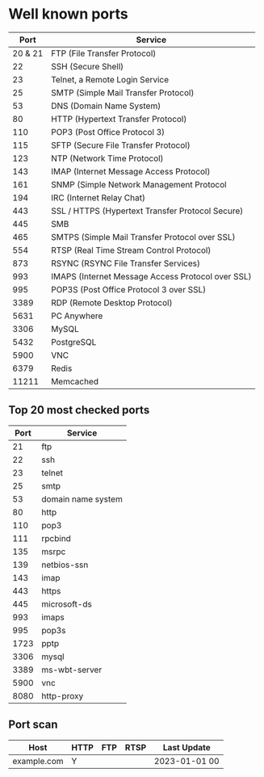 # Well known ports

Port    | Service
--------|---------
20 & 21 | FTP (File Transfer Protocol)
22 | SSH (Secure Shell)
23 | Telnet, a Remote Login Service
25 | SMTP (Simple Mail Transfer Protocol)
53 | DNS (Domain Name System)
80 | HTTP (Hypertext Transfer Protocol)
110 | POP3 (Post Office Protocol 3)
115 | SFTP (Secure File Transfer Protocol)
123 | NTP (Network Time Protocol)
143 | IMAP (Internet Message Access Protocol)
161 | SNMP (Simple Network Management Protocol
194 | IRC (Internet Relay Chat)
443 | SSL / HTTPS (Hypertext Transfer Protocol Secure)
445 | SMB
465 | SMTPS (Simple Mail Transfer Protocol over SSL)
554 | RTSP (Real Time Stream Control Protocol)
873 | RSYNC (RSYNC File Transfer Services)
993 | IMAPS (Internet Message Access Protocol over SSL)
995 | POP3S (Post Office Protocol 3 over SSL)
3389 | RDP (Remote Desktop Protocol)
5631 | PC Anywhere
3306 | MySQL
5432 | PostgreSQL
5900 | VNC
6379 | Redis
11211 | Memcached

## Top 20 most checked ports

Port|Service
----|-------
21| ftp
22| ssh
23| telnet
25| smtp
53| domain name system
80| http
110| pop3
111| rpcbind
135| msrpc
139| netbios-ssn
143| imap
443| https
445| microsoft-ds
993| imaps
995| pop3s
1723| pptp
3306| mysql
3389| ms-wbt-server
5900| vnc
8080| http-proxy


## Port scan

Host|HTTP|FTP|RTSP|Last Update|
----|----|---|----|-----------|
example.com|Y| | |2023-01-01 00|01|11|
